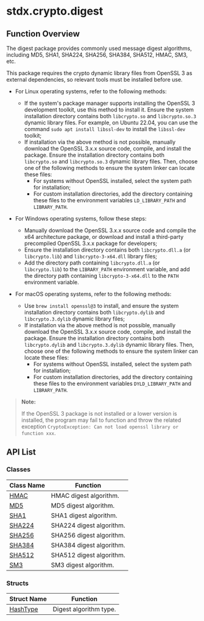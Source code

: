 # stdx.crypto.digest

## Function Overview

The digest package provides commonly used message digest algorithms, including MD5, SHA1, SHA224, SHA256, SHA384, SHA512, HMAC, SM3, etc.

This package requires the crypto dynamic library files from OpenSSL 3 as external dependencies, so relevant tools must be installed before use.

- For Linux operating systems, refer to the following methods:
    - If the system's package manager supports installing the OpenSSL 3 development toolkit, use this method to install it. Ensure the system installation directory contains both `libcrypto.so` and `libcrypto.so.3` dynamic library files. For example, on Ubuntu 22.04, you can use the command `sudo apt install libssl-dev` to install the `libssl-dev` toolkit;
    - If installation via the above method is not possible, manually download the OpenSSL 3.x.x source code, compile, and install the package. Ensure the installation directory contains both `libcrypto.so` and `libcrypto.so.3` dynamic library files. Then, choose one of the following methods to ensure the system linker can locate these files:
        - For systems without OpenSSL installed, select the system path for installation;
        - For custom installation directories, add the directory containing these files to the environment variables `LD_LIBRARY_PATH` and `LIBRARY_PATH`.

- For Windows operating systems, follow these steps:
    - Manually download the OpenSSL 3.x.x source code and compile the x64 architecture package, or download and install a third-party precompiled OpenSSL 3.x.x package for developers;
    - Ensure the installation directory contains both `libcrypto.dll.a` (or `libcrypto.lib`) and `libcrypto-3-x64.dll` library files;
    - Add the directory path containing `libcrypto.dll.a` (or `libcrypto.lib`) to the `LIBRARY_PATH` environment variable, and add the directory path containing `libcrypto-3-x64.dll` to the `PATH` environment variable.

- For macOS operating systems, refer to the following methods:
    - Use `brew install openssl@3` to install, and ensure the system installation directory contains both `libcrypto.dylib` and `libcrypto.3.dylib` dynamic library files;
    - If installation via the above method is not possible, manually download the OpenSSL 3.x.x source code, compile, and install the package. Ensure the installation directory contains both `libcrypto.dylib` and `libcrypto.3.dylib` dynamic library files. Then, choose one of the following methods to ensure the system linker can locate these files:
        - For systems without OpenSSL installed, select the system path for installation;
        - For custom installation directories, add the directory containing these files to the environment variables `DYLD_LIBRARY_PATH` and `LIBRARY_PATH`.

> **Note:**
>
> If the OpenSSL 3 package is not installed or a lower version is installed, the program may fail to function and throw the related exception `CryptoException: Can not load openssl library or function xxx`.

## API List

### Classes

|                 Class Name                 |                Function                |
| ----------------------------------------- | ------------------------------------- |
| [HMAC](./digest_package_api/digest_package_classes.md#class-hmac) | HMAC digest algorithm.    |
| [MD5](./digest_package_api/digest_package_classes.md#class-md5) | MD5 digest algorithm.    |
| [SHA1](./digest_package_api/digest_package_classes.md#class-sha1) | SHA1 digest algorithm.    |
| [SHA224](./digest_package_api/digest_package_classes.md#class-sha224) | SHA224 digest algorithm.    |
| [SHA256](./digest_package_api/digest_package_classes.md#class-sha256) | SHA256 digest algorithm.    |
| [SHA384](./digest_package_api/digest_package_classes.md#class-sha384) | SHA384 digest algorithm.    |
| [SHA512](./digest_package_api/digest_package_classes.md#class-sha512) | SHA512 digest algorithm.    |
| [SM3](./digest_package_api/digest_package_classes.md#class-sm3) | SM3 digest algorithm.    |

### Structs

|               Struct Name               |           Function           |
|----------------------------------------| ---------------------------- |
| [HashType](./digest_package_api/digest_package_structs.md#struct-hashtype) | Digest algorithm type. |
